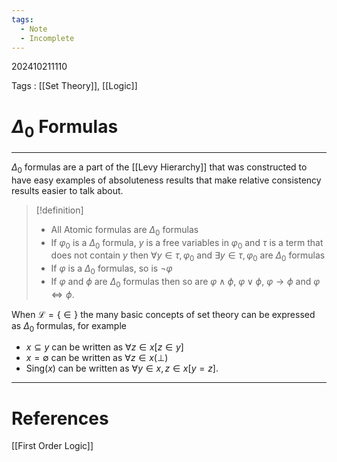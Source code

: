 ```yaml
---
tags:
  - Note
  - Incomplete
---
```

202410211110

Tags : [[Set Theory]], [[Logic]]
# $\Delta_{0}$ Formulas
---
$\Delta_{0}$ formulas are a part of the [[Levy Hierarchy]] that was constructed to have easy examples of absoluteness results that make relative consistency results easier to talk about.

>[!definition]
>- All Atomic formulas are $\Delta_{0}$ formulas
>- If $\varphi_{0}$ is a $\Delta_{0}$ formula, $y$ is a free variables in $\varphi_{0}$ and $\tau$ is a term that does not contain $y$ then $\forall y\in \tau, \varphi_{0}$ and $\exists y \in \tau, \varphi_{0}$ are $\Delta_{0}$ formulas
>- If $\varphi$ is a $\Delta_{0}$ formulas, so is $\lnot \varphi$
>- If $\varphi$ and $\phi$ are $\Delta_{0}$ formulas then so are $\varphi \land \phi$, $\varphi \lor \phi$, $\varphi \to \phi$ and $\varphi \iff \phi$.

When $\mathcal L = \{ \in \}$ the many basic concepts of set theory can be expressed as $\Delta_{0}$ formulas, for example
- $x \subseteq y$ can be written as $\forall z \in x [z\in y]$
- $x =  \emptyset$ can be written as $\forall z \in x(\bot)$
- $\text{Sing}(x)$ can be written as $\forall y\in x, z\in x [y=z]$.

---
# References
[[First Order Logic]]